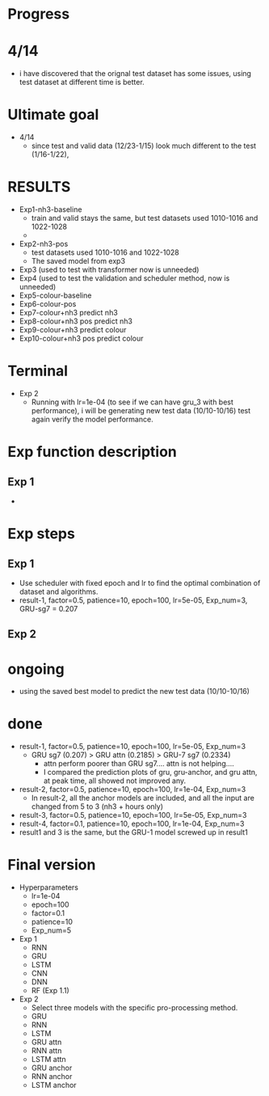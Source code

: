 # Progress
# 4/14
* i have discovered that the orignal test dataset has some issues, using test dataset at different time is better.

# Ultimate goal
* 4/14
  * since test and valid data (12/23-1/15) look much different to the test (1/16-1/22), 

# RESULTS
* Exp1-nh3-baseline
  * train and valid stays the same, but test datasets used 1010-1016 and 1022-1028
  * 
* Exp2-nh3-pos
  * test datasets used 1010-1016 and 1022-1028
  * The saved model from exp3 
* Exp3 (used to test with transformer now is unneeded)
* Exp4 (used to test the validation and scheduler method, now is unneeded)
* Exp5-colour-baseline
* Exp6-colour-pos
* Exp7-colour+nh3 predict nh3 
* Exp8-colour+nh3 pos predict nh3
* Exp9-colour+nh3 predict colour
* Exp10-colour+nh3 pos predict colour


# Terminal
* Exp 2
  * Running with lr=1e-04 (to see if we can have gru_3 with best performance), i will be generating new test data (10/10-10/16) test again verify the model performance. 
# Exp function description
## Exp 1
* 
# Exp steps
## Exp 1
* Use scheduler with fixed epoch and lr to find the optimal combination of dataset and algorithms.
* result-1, factor=0.5, patience=10, epoch=100, lr=5e-05, Exp_num=3, GRU-sg7 = 0.207
## Exp 2
# ongoing
* using the saved best model to predict the new test data (10/10-10/16)
# done
* result-1, factor=0.5, patience=10, epoch=100, lr=5e-05, Exp_num=3 
  * GRU sg7 (0.207) > GRU attn (0.2185) > GRU-7 sg7 (0.2334)
    * attn perform poorer than GRU sg7.... attn is not helping.... 
    * I compared the prediction plots of gru, gru-anchor, and gru attn, at peak time, all showed not improved any.
* result-2, factor=0.5, patience=10, epoch=100, lr=1e-04, Exp_num=3
  * In result-2, all the anchor models are included, and all the input are changed from 5 to 3 (nh3 + hours only)
* result-3, factor=0.5, patience=10, epoch=100, lr=5e-05, Exp_num=3
* result-4, factor=0.1, patience=10, epoch=100, lr=1e-04, Exp_num=3
* result1 and 3 is the same, but the GRU-1 model screwed up in result1

# Final version
* Hyperparameters
  * lr=1e-04
  * epoch=100
  * factor=0.1
  * patience=10
  * Exp_num=5
* Exp 1
  * RNN
  * GRU
  * LSTM
  * CNN
  * DNN
  * RF (Exp 1.1)
* Exp 2
  * Select three models with the specific pro-processing method.
  * GRU
  * RNN
  * LSTM
  * GRU attn
  * RNN attn
  * LSTM attn
  * GRU anchor
  * RNN anchor
  * LSTM anchor